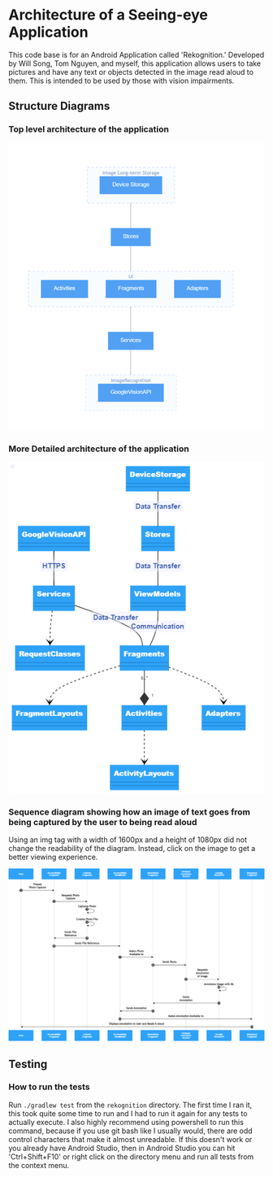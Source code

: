 # Architecture of a Seeing-eye Application

This code base is for an Android Application called 'Rekognition.' Developed by Will Song, Tom Nguyen, and myself, this application allows users to take pictures and have any text or objects detected in the image read aloud to them. This is intended to be used by those with vision impairments.

## Structure Diagrams

### Top level architecture of the application

![architecture diagram](/imgs/Top_Level_Architecture.png)

### More Detailed architecture of the application

![architecture diagram](/imgs/Detailed_Architecture.png)

### Sequence diagram showing how an image of text goes from being captured by the user to being read aloud

Using an img tag with a width of 1600px and a height of 1080px did not change the readability of the diagram. Instead, click on the image to get a better viewing experience.
<!-- <img src="https://user-images.githubusercontent.com/62970170/150383233-6d5f1bfc-9510-489e-bfdf-7942a73f9eaf.png" width="1600" height="1080"> -->
![architecture diagram](/imgs/Image_Capture_Sequence.png)

## Testing

### How to run the tests

Run `./gradlew test` from the `rekognition` directory. The first time I ran it, this took quite some time to run and I had to run it again for any tests to actually execute.
I also highly recommend using powershell to run this command, because if you use git bash like I usually would, there are odd control characters that make it almost unreadable.
If this doesn't work or you already have Android Studio, then in Android Studio you can hit 'Ctrl+Shift+F10' or right click on the directory menu and run all tests from the context menu.
